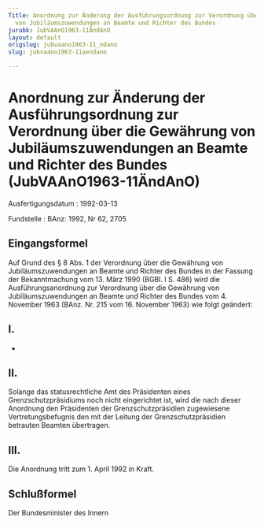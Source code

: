 ```yaml
---
Title: Anordnung zur Änderung der Ausführungsordnung zur Verordnung über die Gewährung
  von Jubiläumszuwendungen an Beamte und Richter des Bundes
jurabk: JubVAAnO1963-11ÄndAnO
layout: default
origslug: jubvaano1963-11_ndano
slug: jubvaano1963-11aendano

---
```


# Anordnung zur Änderung der Ausführungsordnung zur Verordnung über die Gewährung von Jubiläumszuwendungen an Beamte und Richter des Bundes (JubVAAnO1963-11ÄndAnO)

Ausfertigungsdatum
:   1992-03-13

Fundstelle
:   BAnz: 1992, Nr 62, 2705

## Eingangsformel

Auf Grund des § 8 Abs. 1 der Verordnung über die Gewährung von
Jubiläumszuwendungen an Beamte und Richter des Bundes in der Fassung
der Bekanntmachung vom 13. März 1990 (BGBl. I S. 486) wird die
Ausführungsanordnung zur Verordnung über die Gewährung von
Jubiläumszuwendungen an Beamte und Richter des Bundes vom 4. November
1963 (BAnz. Nr. 215 vom 16. November 1963) wie folgt geändert:

## I.

-

## II.

Solange das statusrechtliche Amt des Präsidenten eines
Grenzschutzpräsidiums noch nicht eingerichtet ist, wird die nach
dieser Anordnung den Präsidenten der Grenzschutzpräsidien zugewiesene
Vertretungsbefugnis den mit der Leitung der Grenzschutzpräsidien
betrauten Beamten übertragen.

## III.

Die Anordnung tritt zum 1. April 1992 in Kraft.

## Schlußformel

Der Bundesminister des Innern

